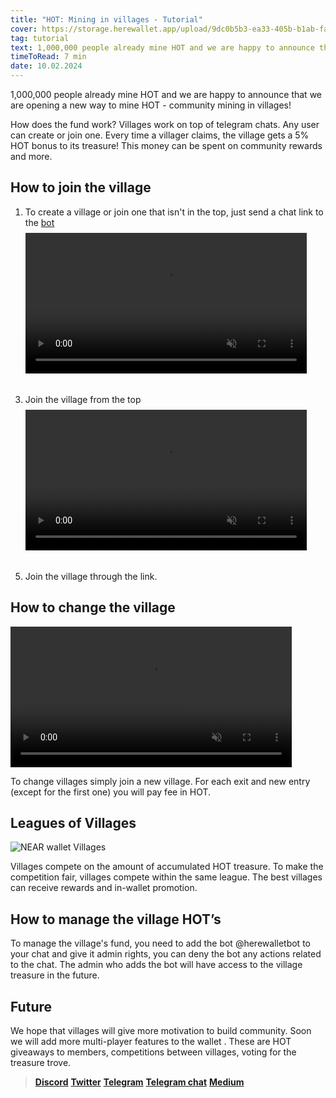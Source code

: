 ```yaml
---
title: "HOT: Mining in villages - Tutorial"
cover: https://storage.herewallet.app/upload/9dc0b5b3-ea33-405b-b1ab-faad4bdf9c0b.png
tag: tutorial
text: 1,000,000 people already mine HOT and we are happy to announce that we are opening a new way to mine HOT - community mining in villages!
timeToRead: 7 min
date: 10.02.2024
---
```


1,000,000 people already mine HOT and we are happy to announce that we are opening a new way to mine HOT - community mining in villages!

How does the fund work? Villages work on top of telegram chats. Any user can create or join one. Every time a villager claims,
the village gets a 5% HOT bonus to its treasure! This money can be spent on community rewards and more.

## How to join the village

1. To create a village or join one that isn't in the top, just send a chat link to the [bot](https://t.me/herewalletbot)
   <video autoplay muted style="max-width: 450px; width: 100%; margin-top: 8px; margin-bottom: 16px" controls src="https://storage.herewallet.app/upload/41e786df-a6d1-4941-89de-8e748fd4c801.mp4">
</video>

3. Join the village from the top
   <video autoplay muted style="margin-top: 8px; margin-bottom: 16px; max-width: 450px; width: 100%;" controls src="https://storage.herewallet.app/upload/99f25aed-126b-4f2e-bac1-5bf6b763b180.mp4">
</video>

5. Join the village through the link.

## How to change the village

<video autoplay muted style="max-width: 450px; width: 100%;" controls src="https://storage.herewallet.app/upload/27d4134a-dfef-4287-af6b-803a12190fcf.mp4">
</video>

To change villages simply join a new village.
For each exit and new entry (except for the first one) you will pay fee in HOT.

## Leagues of Villages

![NEAR wallet Villages](https://storage.herewallet.app/upload/a1a7bcfd-6226-4023-a5ac-1ab78944f9f3.png)

Villages compete on the amount of accumulated HOT treasure. To make the competition fair,
villages compete within the same league. The best villages can receive rewards and in-wallet promotion.

## How to manage the village HOT’s

To manage the village's fund, you need to add the bot @herewalletbot to your chat and give it admin rights,
you can deny the bot any actions related to the chat. The admin who adds the bot will have access to the village treasure in the future.

## Future

We hope that villages will give more motivation to build community. Soon we will add more multi-player features to the wallet .
These are HOT giveaways to members, competitions between villages, voting for the treasure trove.

> [**Discord**](https://discord.gg/AfB5cvtFXH)
> [**Twitter**](https://twitter.com/here_wallet)
> [**Telegram**](https://t.me/herewallet)
> [**Telegram chat**](https://t.me/herewalletchat)
> [**Medium**](https://medium.com/@nearhere)
